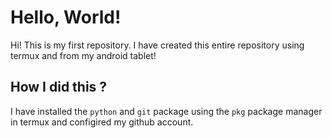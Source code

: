 # Hello, World!

Hi! This is my first repository. I have created this entire repository using termux and from my android tablet!

## How I did this ?

I have installed the `python` and `git` package using the `pkg` package manager in termux and configired my github account.
